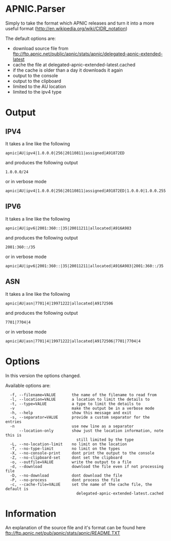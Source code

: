 # APNIC.Parser
Simply to take the format which APNIC releases and turn it into a more useful format (http://en.wikipedia.org/wiki/CIDR_notation)

The default options are:
- download source file from ftp://ftp.apnic.net/public/apnic/stats/apnic/delegated-apnic-extended-latest
- cache the file at delegated-apnic-extended-latest.cached
- if the cache is older than a day it downloads it again
- output to the console
- output to the clipboard
- limited to the AU location
- limited to the ipv4 type

# Output
## IPV4
It takes a line like the following
```
apnic|AU|ipv4|1.0.0.0|256|20110811|assigned|A91872ED
```
and produces the following output
```
1.0.0.0/24
```
or in verbose mode
```
apnic|AU|ipv4|1.0.0.0|256|20110811|assigned|A91872ED|1.0.0.0|1.0.0.255|1.0.0.0/255.255.255.0|1.0.0.0/24
```

## IPV6

It takes a line like the following
```
apnic|AU|ipv6|2001:360::|35|20011211|allocated|A916A983
```
and produces the following output
```
2001:360::/35
```
or in verbose mode
```
apnic|AU|ipv6|2001:360::|35|20011211|allocated|A916A983|2001:360::/35
```

## ASN

It takes a line like the following
```
apnic|AU|asn|7701|4|19971222|allocated|A9172506
```
and produces the following output
```
7701|7704|4
```
or in verbose mode
```
apnic|AU|asn|7701|4|19971222|allocated|A9172506|7701|7704|4
```

# Options
In this version the options changed.

Available options are:
```
  -f, --filename=VALUE       the name of the filename to read from
  -l, --location=VALUE       a location to limit the details to
  -t, --type=VALUE           a type to limit the details to
  -v                         make the output be in a verbose mode
  -h, --help                 show this message and exit
  -s, --separator=VALUE      provide a custom separator for the entries
  -n                         use new line as a separator
      --location-only        show just the location information, note this is
                               still limited by the type
  -L, --no-location-limit    no limit on the location
  -T, --no-type-limit        no limit on the types
  -X, --no-console-print     dont print the output to the console
  -Z, --no-clipboard-set     dont set the clipboard
  -o, --outfile=VALUE        write the output to a file
  -d, --download             download the file even if not processing file
  -D, --no-download          dont download the file
  -P, --no-process           dont process the file
  -c, --cache-file=VALUE     set the name of the cache file, the default is
                               delegated-apnic-extended-latest.cached
```							   
# Information
An explanation of the source file and it's format can be found here ftp://ftp.apnic.net/pub/apnic/stats/apnic/README.TXT

